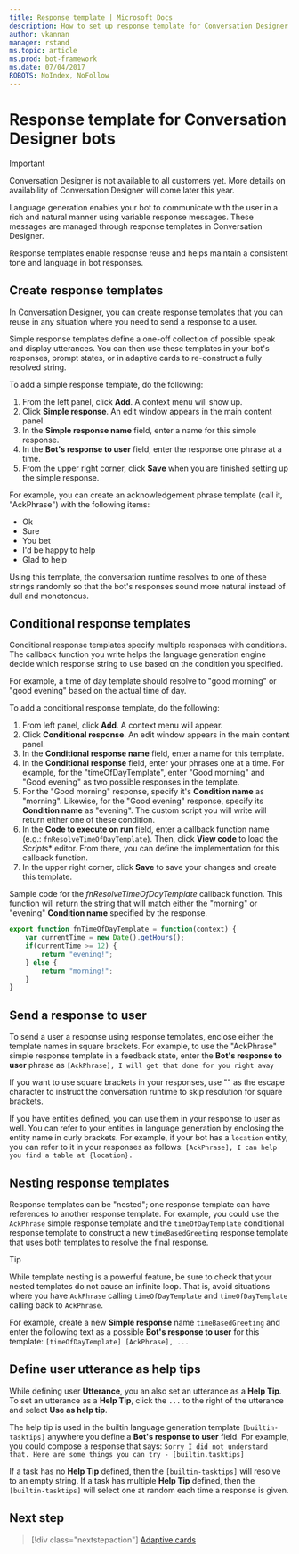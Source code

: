 ```yaml
---
title: Response template | Microsoft Docs
description: How to set up response template for Conversation Designer bots.
author: vkannan
manager: rstand
ms.topic: article
ms.prod: bot-framework
ms.date: 07/04/2017
ROBOTS: NoIndex, NoFollow
---
```


# Response template for Conversation Designer bots
> [!IMPORTANT]
> Conversation Designer is not available to all customers yet. More details on
> availability of Conversation Designer will come later this year.

Language generation enables your bot to communicate with the user in a rich and natural manner using variable response messages. These messages are managed through response templates in Conversation Designer.

Response templates enable response reuse and helps maintain a consistent tone and language in bot responses. 

## Create response templates

In Conversation Designer, you can create response templates that you can reuse in any situation where you need to send a response to a user. 

Simple response templates define a one-off collection of possible speak and display utterances. You can then use these templates in your bot's responses, prompt states, or in adaptive cards to re-construct a fully resolved string.

To add a simple response template, do the following:
1. From the left panel, click **Add**. A context menu will show up.
2. Click **Simple response**. An edit window appears in the main content panel.
3. In the **Simple response name** field, enter a name for this simple response.
4. In the **Bot's response to user** field, enter the response one phrase at a time.
5. From the upper right corner, click **Save** when you are finished setting up the simple response. 

For example, you can create an acknowledgement phrase template (call it, "AckPhrase") with the following items:

- Ok
- Sure
- You bet
- I'd be happy to help
- Glad to help

Using this template, the conversation runtime resolves to one of these strings randomly so that the bot's responses sound more natural instead of dull and monotonous.

## Conditional response templates

Conditional response templates specify multiple responses with conditions. The callback function you write helps the language generation engine decide which response string to use based on the condition you specified. 

For example, a time of day template should resolve to "good morning" or "good evening" based on the actual time of day. 

To add a conditional response template, do the following:
1. From left panel, click **Add**. A context menu will appear.
2. Click **Conditional response**. An edit window appears in the main content panel.
3. In the **Conditional response name** field, enter a name for this template.
4. In the **Conditional response** field, enter your phrases one at a time. For example, for the "timeOfDayTemplate", enter "Good morning" and "Good evening" as two possible responses in the template.
5. For the "Good morning" response, specify it's **Condition name** as "morning". Likewise, for the "Good evening" response, specify its **Condition name** as "evening". The custom script you will write will return either one of these condition.
6. In the **Code to execute on run** field, enter a callback function name (e.g.: `fnResolveTimeOfDayTemplate`). Then, click **View code** to load the *Scripts** editor. From there, you can define the implementation for this callback function.
7. In the upper right corner, click **Save** to save your changes and create this template.

Sample code for the *fnResolveTimeOfDayTemplate* callback function. This function will return the string that will match either the "morning" or "evening" **Condition name** specified by the response.

```javascript
export function fnTimeOfDayTemplate = function(context) {
    var currentTime = new Date().getHours();
    if(currentTime >= 12) {
        return "evening!";
    } else {
        return "morning!";
    }
}

```

## Send a response to user

To send a user a response using response templates, enclose either the template names in square brackets. For example, to use the "AckPhrase" simple response template in a feedback state, enter the **Bot's response to user** phrase as `[AckPhrase], I will get that done for you right away`

If you want to use square brackets in your responses, use "\" as the escape character to instruct the conversation runtime to skip resolution for square brackets.

If you have entities defined, you can use them in your response to user as well. You can refer to your entities in language generation by enclosing the entity name in curly brackets. For example, if your bot has a `location` entity, you can refer to it in your responses as follows: `[AckPhrase], I can help you find a table at {location}.`

## Nesting response templates

Response templates can be "nested"; one response template can have references to another response template. For example, you could use the `AckPhrase` simple response template and the `timeOfDayTemplate` conditional response template to construct a new `timeBasedGreeting` response template that uses both templates to resolve the final response. 

> [!TIP]
> While template nesting is a powerful feature, be sure to check that your nested templates do not cause an infinite loop. That is, avoid situations where you have `AckPhrase` calling `timeOfDayTemplate` and `timeOfDayTemplate` calling back to `AckPhrase`.

For example, create a new **Simple response** name `timeBasedGreeting` and enter the following text as a possible **Bot's response to user** for this template: `[timeOfDayTemplate] [AckPhrase], ... `

## Define user utterance as help tips

While defining user **Utterance**, you an also set an utterance as a **Help Tip**. To set an utterance as a **Help Tip**, click the `...` to the right of the utterance and select **Use as help tip**. 

The help tip is used in the builtin language generation template `[builtin-tasktips]` anywhere you define a **Bot's response to user** field. For example, you could compose a response that says: `Sorry I did not understand that. Here are some things you can try - [builtin.tasktips]`

If a task has no **Help Tip** defined, then the `[builtin-tasktips]` will resolve to an empty string. If a task has multiple **Help Tip** defined, then the `[builtin-tasktips]` will select one at random each time a response is given.

## Next step
> [!div class="nextstepaction"]
> [Adaptive cards](conversation-designer-adaptive-cards.md)
